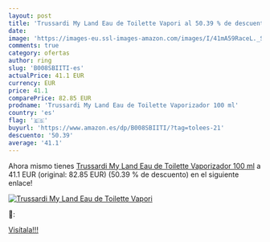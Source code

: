 ```yaml
---
layout: post
title: 'Trussardi My Land Eau de Toilette Vapori al 50.39 % de descuento'
date: 
image: 'https://images-eu.ssl-images-amazon.com/images/I/41mA59RaceL._SL200_.jpg'
comments: true
category: ofertas
author: ring
slug: 'B008SBIITI-es'
actualPrice: 41.1 EUR
currency: EUR
price: 41.1
comparePrice: 82.85 EUR
prodname: 'Trussardi My Land Eau de Toilette Vaporizador 100 ml'
country: 'es'
flag: '🇪🇸'
buyurl: 'https://www.amazon.es/dp/B008SBIITI/?tag=tolees-21'
descuento: '50.39'
average: '41.1'
---
```


Ahora mismo tienes [Trussardi My Land Eau de Toilette Vaporizador 100 ml](https://www.amazon.es/dp/B008SBIITI/?tag=tolees-21) a 41.1 EUR (original: 82.85 EUR) (50.39 %  de descuento) en el siguiente enlace!

[![Trussardi My Land Eau de Toilette Vapori](https://images-eu.ssl-images-amazon.com/images/I/41mA59RaceL._SL200_.jpg)](https://www.amazon.es/dp/B008SBIITI/?tag=tolees-21)

🔎:


[Visítala!!!](https://www.amazon.es/dp/B008SBIITI/?tag=tolees-21)
